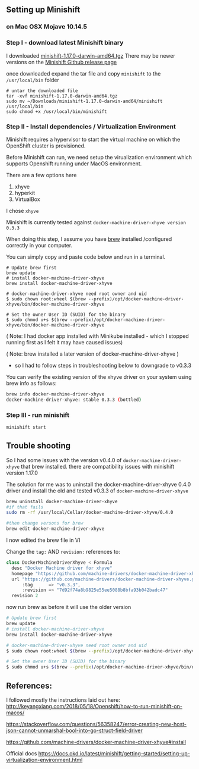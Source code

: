 ## Setting up Minishift 
### on Mac OSX Mojave 10.14.5

### Step I - download latest Minishift binary
I downloaded [minishift-1.17.0-darwin-amd64.tgz](https://github.com/minishift/minishift/releases/download/v1.17.0/minishift-1.17.0-darwin-amd64.tgz)
There may be newer versions on the [Minishift Github release page](https://github.com/minishift/minishift/releases) 

once downloaded expand the tar file and copy `minishift` to the `/usr/local/bin` folder

```shell
# untar the downloaded file
tar -xvf minishift-1.17.0-darwin-amd64.tgz
sudo mv ~/Downloads/minishift-1.17.0-darwin-amd64/minishift /usr/local/bin
sudo chmod +x /usr/local/bin/minishift
```


### Step II - Install dependencies / Virtualization Environment
Minishift requires a hypervisor to start the virtual machine on which the OpenShift cluster is provisioned. 

Before Minishift can run, we need setup the virualization environment which supports Openshift running under MacOS environment.

There are a few options here

1. xhyve
1. hyperkit
1. VirtualBox

I chose `xhyve`

Minishift is currently tested against `docker-machine-driver-xhyve version 0.3.3`

When doing this step, I assume you have [brew](https://brew.sh/) installed /configured correctly in your computer.

You can simply copy and paste code below and run in a terminal.

```
# Update brew first
brew update
# install docker-machine-driver-xhyve
brew install docker-machine-driver-xhyve

# docker-machine-driver-xhyve need root owner and uid
$ sudo chown root:wheel $(brew --prefix)/opt/docker-machine-driver-xhyve/bin/docker-machine-driver-xhyve

# Set the owner User ID (SUID) for the binary 
$ sudo chmod u+s $(brew --prefix)/opt/docker-machine-driver-xhyve/bin/docker-machine-driver-xhyve
```

( Note:  I had docker app installed with Minikube installed - which I stopped running first
as I felt it may have caused issues)

( Note: brew installed a later version of docker-machine-driver-xhyve )
- so I had to follow steps in troubleshooting below to downgrade to v0.3.3

You can verify the existing version of the xhyve driver on your system using brew info as follows:
``` sh
brew info docker-machine-driver-xhyve
docker-machine-driver-xhyve: stable 0.3.3 (bottled)
```


### Step III - run minishift

```sh
minishift start
```




## Trouble shooting 
So I had some issues with the version v0.4.0 of `docker-machine-driver-xhyve`
that brew installed.  there are compatibility issues with minishift version 1.17.0

The solution for me was to uninstall the docker-machine-driver-xhyve 0.4.0 driver and install the old and tested v0.3.3 of `docker-machine-driver-xhyve`

```sh
brew uninstall docker-machine-driver-xhyve
#if that fails
sudo rm -rf /usr/local/Cellar/docker-machine-driver-xhyve/0.4.0

#then change versons for brew
brew edit docker-machine-driver-xhyve
```
I now edited the brew file in VI

Change the `tag:` AND `revision:` references to:

```java 
class DockerMachineDriverXhyve < Formula
  desc "Docker Machine driver for xhyve"
  homepage "https://github.com/machine-drivers/docker-machine-driver-xhyve"
  url "https://github.com/machine-drivers/docker-machine-driver-xhyve.git",
      :tag      => "v0.3.3",
      :revision => "7d92f74a8b9825e55ee5088b8bfa93b042badc47"
  revision 2
```
now run brew as before it will use the older version

```sh
# Update brew first
brew update
# install docker-machine-driver-xhyve
brew install docker-machine-driver-xhyve

# docker-machine-driver-xhyve need root owner and uid
$ sudo chown root:wheel $(brew --prefix)/opt/docker-machine-driver-xhyve/bin/docker-machine-driver-xhyve

# Set the owner User ID (SUID) for the binary 
$ sudo chmod u+s $(brew --prefix)/opt/docker-machine-driver-xhyve/bin/docker-machine-driver-xhyve
```

## References:
I followed mostly the instructions laid out here:
http://keyangxiang.com/2018/05/18/Openshift/how-to-run-minishift-on-macos/

https://stackoverflow.com/questions/56358247/error-creating-new-host-json-cannot-unmarshal-bool-into-go-struct-field-driver

https://github.com/machine-drivers/docker-machine-driver-xhyve#install

Official docs
https://docs.okd.io/latest/minishift/getting-started/setting-up-virtualization-environment.html

